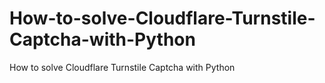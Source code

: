 # How-to-solve-Cloudflare-Turnstile-Captcha-with-Python
How to solve Cloudflare Turnstile Captcha with Python
